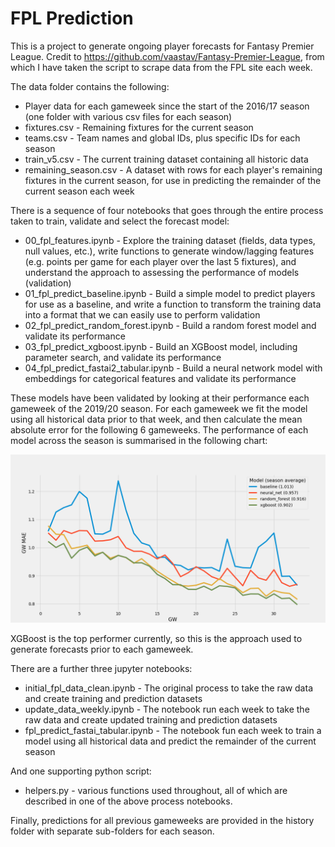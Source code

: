 # FPL Prediction
This is a project to generate ongoing player forecasts for Fantasy Premier League. Credit to https://github.com/vaastav/Fantasy-Premier-League, from which I have taken the script to scrape data from the FPL site each week.

The data folder contains the following:
+ Player data for each gameweek since the start of the 2016/17 season (one folder with various csv files for each season)
+ fixtures.csv - Remaining fixtures for the current season
+ teams.csv - Team names and global IDs, plus specific IDs for each season
+ train_v5.csv - The current training dataset containing all historic data
+ remaining_season.csv - A dataset with rows for each player's remaining fixtures in the current season, for use in predicting the remainder of the current season each week

There is a sequence of four notebooks that goes through the entire process taken to train, validate and select the forecast model:
+ 00_fpl_features.ipynb - Explore the training dataset (fields, data types, null values, etc.), write functions to generate window/lagging features (e.g. points per game for each player over the last 5 fixtures), and understand the approach to assessing the performance of models (validation)
+ 01_fpl_predict_baseline.ipynb - Build a simple model to predict players for use as a baseline, and write a function to transform the training data into a format that we can easily use to perform validation
+ 02_fpl_predict_random_forest.ipynb - Build a random forest model and validate its performance
+ 03_fpl_predict_xgboost.ipynb - Build an XGBoost model, including parameter search, and validate its performance
+ 04_fpl_predict_fastai2_tabular.ipynb - Build a neural network model with embeddings for categorical features and validate its performance

These models have been validated by looking at their performance each gameweek of the 2019/20 season. For each gameweek we fit the model using all historical data prior to that week, and then calculate the mean absolute error for the following 6 gameweeks. The performance of each model across the season is summarised in the following chart:

![comparison chart](charts/comparison_chart.png)

XGBoost is the top performer currently, so this is the approach used to generate forecasts prior to each gameweek.

There are a further three jupyter notebooks:
+ initial_fpl_data_clean.ipynb - The original process to take the raw data and create training and prediction datasets
+ update_data_weekly.ipynb - The notebook run each week to take the raw data and create updated training and prediction datasets
+ fpl_predict_fastai_tabular.ipynb - The notebook fun each week to train a model using all historical data and predict the remainder of the current season

And one supporting python script:
+ helpers.py - various functions used throughout, all of which are described in one of the above process notebooks.

Finally, predictions for all previous gameweeks are provided in the history folder with separate sub-folders for each season.
